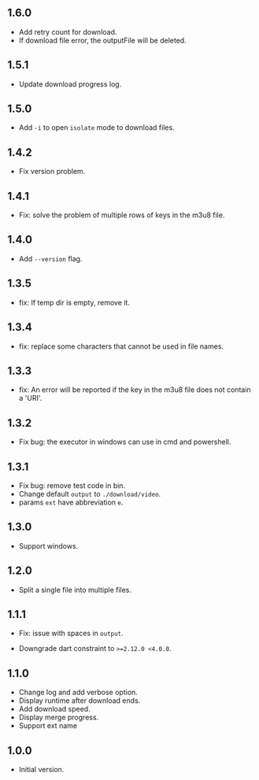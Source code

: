 ## 1.6.0

- Add retry count for download.
- If download file error, the outputFile will be deleted.

## 1.5.1

- Update download progress log.

## 1.5.0

- Add `-i` to open `isolate` mode to download files.

## 1.4.2

- Fix version problem.

## 1.4.1

- Fix: solve the problem of multiple rows of keys in the m3u8 file.

## 1.4.0

- Add `--version` flag.

## 1.3.5

- fix: If temp dir is empty, remove it.

## 1.3.4

- fix: replace some characters that cannot be used in file names.

## 1.3.3

- fix: An error will be reported if the key in the m3u8 file does not contain a 'URI'.

## 1.3.2

- Fix bug: the executor in windows can use in cmd and powershell.

## 1.3.1

- Fix bug: remove test code in bin.
- Change default `output` to `./download/video`.
- params `ext` have abbreviation `e`.

## 1.3.0

- Support windows.

## 1.2.0

- Split a single file into multiple files.

## 1.1.1

- Fix: issue with spaces in `output`.

- Downgrade dart constraint  to `>=2.12.0 <4.0.0`.

## 1.1.0

- Change log and add verbose option.
- Display runtime after download ends.
- Add download speed.
- Display merge progress.
- Support ext name

## 1.0.0

- Initial version.
